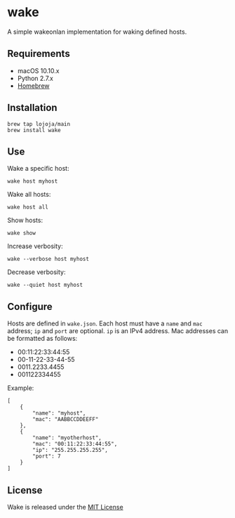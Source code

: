 wake
====

A simple wakeonlan implementation for waking defined hosts.


Requirements
------------

* macOS 10.10.x
* Python 2.7.x
* [Homebrew](https://brew.sh)


Installation
------------

```
brew tap lojoja/main
brew install wake
```

Use
---

Wake a specific host:

```
wake host myhost
```

Wake all hosts:

```
wake host all
```

Show hosts:

```
wake show
```

Increase verbosity:

```
wake --verbose host myhost
```

Decrease verbosity:

```
wake --quiet host myhost
```


Configure
---------

Hosts are defined in `wake.json`. Each host must have a `name` and `mac` address; `ip` and `port` are optional. `ip` is an IPv4 address. Mac addresses can be formatted as follows:

- 00:11:22:33:44:55
- 00-11-22-33-44-55
- 0011.2233.4455
- 001122334455

Example:

```
[
    {
        "name": "myhost",
        "mac": "AABBCCDDEEFF"
    },
    {
        "name": "myotherhost",
        "mac": "00:11:22:33:44:55",
        "ip": "255.255.255.255",
        "port": 7
    }
]
```


License
-------

Wake is released under the [MIT License](./LICENSE)
